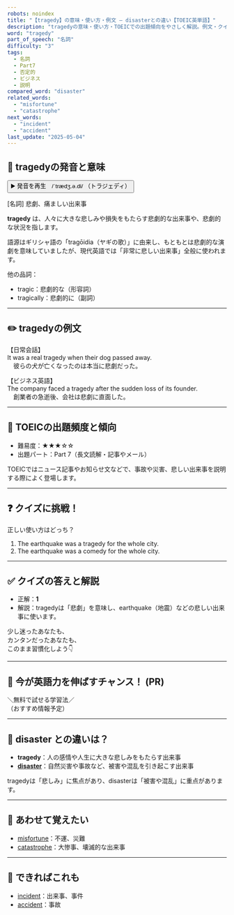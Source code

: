```yaml
---
robots: noindex
title: "【tragedy】の意味・使い方・例文 ― disasterとの違い【TOEIC英単語】"
description: "tragedyの意味・使い方・TOEICでの出題傾向をやさしく解説。例文・クイズ付きでdisasterとの違いもわかりやすく学べます。"
word: "tragedy"
part_of_speech: "名詞"
difficulty: "3"
tags:
  - 名詞
  - Part7
  - 否定的
  - ビジネス
  - 説明
compared_word: "disaster"
related_words:
  - "misfortune"
  - "catastrophe"
next_words:
  - "incident"
  - "accident"
last_update: "2025-05-04"
---
```


## 🔰 tragedyの発音と意味

<button class="play-audio" onclick="playTTS('tragedy')">
  <span class="play-audio-main">
    ▶️ 発音を再生　/ˈtrædʒ.ə.di/
  </span>
  <span class="play-audio-sub">
    （トラジェディ）
  </span>
</button>

[名詞] 悲劇、痛ましい出来事

**tragedy** は、人々に大きな悲しみや損失をもたらす悲劇的な出来事や、悲劇的な状況を指します。

語源はギリシャ語の「tragōidia（ヤギの歌）」に由来し、もともとは悲劇的な演劇を意味していましたが、現代英語では「非常に悲しい出来事」全般に使われます。

他の品詞：  
- tragic：悲劇的な（形容詞）
- tragically：悲劇的に（副詞）

---

## ✏️ tragedyの例文

【日常会話】  
It was a real tragedy when their dog passed away.  
　彼らの犬が亡くなったのは本当に悲劇だった。

【ビジネス英語】  
The company faced a tragedy after the sudden loss of its founder.  
　創業者の急逝後、会社は悲劇に直面した。

---

## 🎯 TOEICの出題頻度と傾向

- 難易度：★★★☆☆
- 出題パート：Part 7（長文読解・記事やメール）

TOEICではニュース記事やお知らせ文などで、事故や災害、悲しい出来事を説明する際によく登場します。

---

## ❓ クイズに挑戦！

正しい使い方はどっち？

1. The earthquake was a tragedy for the whole city.  
2. The earthquake was a comedy for the whole city.

---

## ✅ クイズの答えと解説

- 正解：**1**
- 解説：tragedyは「悲劇」を意味し、earthquake（地震）などの悲しい出来事に使います。

少し迷ったあなたも、  
カンタンだったあなたも、  
このまま習慣化しよう👇️

---

## 🚀 今が英語力を伸ばすチャンス！ (PR)

<div class="info-center">
＼無料で試せる学習法／<br>  
（おすすめ情報予定）
</div>

---

## 🤔  disaster との違いは？

- **tragedy**：人の感情や人生に大きな悲しみをもたらす出来事
- **[disaster](/word/disaster)**：自然災害や事故など、被害や混乱を引き起こす出来事

tragedyは「悲しみ」に焦点があり、disasterは「被害や混乱」に重点があります。

---

## 🧩 あわせて覚えたい

- [misfortune](/word/misfortune)：不運、災難
- [catastrophe](/word/catastrophe)：大惨事、壊滅的な出来事

---

## 📖 できればこれも

- [incident](/word/incident)：出来事、事件
- [accident](/word/accident)：事故

<!-- cvid: aid29_bid02 -->
